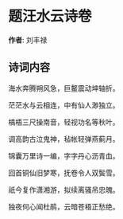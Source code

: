 # 题汪水云诗卷

**作者**: 刘丰禄

## 诗词内容

海水奔腾朔风急，巨鳌震动坤轴折。

茫茫水与云相连，中有仙人渺独立。

槁梧三尺操南音，轻视功名等秋叶。

调高韵古泣鬼神，毡帐轻弹燕蓟月。

锦囊万里诗一编，字字丹心沥青血。

回首铜仙旧梦寒，抚卷令人双鬓雪。

祇今复作潇湘游，拟续离骚吊忠魄。

独夜何心闻杜鹃，云暗苍梧正愁绝。

